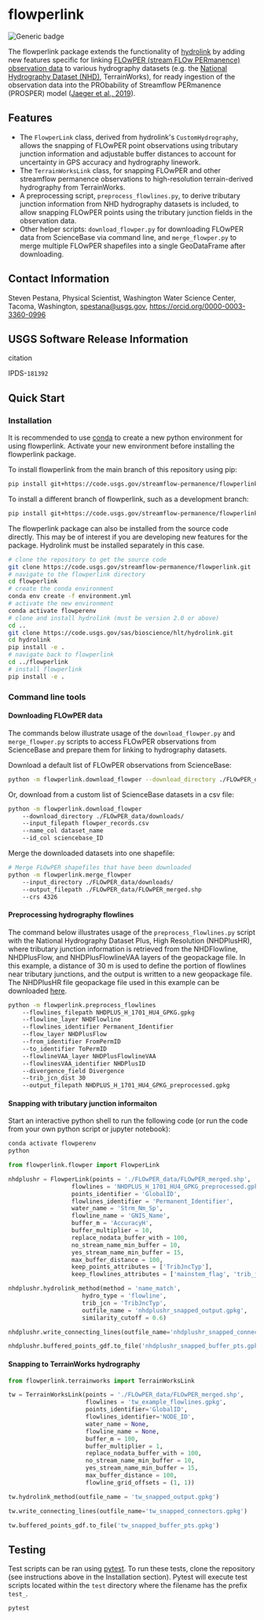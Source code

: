 # flowperlink

![Generic badge](https://img.shields.io/badge/Version-1.0.0-<COLOR>.svg)

The flowperlink package extends the functionality of [hydrolink](https://code.usgs.gov/sas/bioscience/hlt/hydrolink) by adding new features specific for linking [FLOwPER (stream FLOw PERmanence) observation data](https://www.usgs.gov/national-hydrography/national-hydrography-dataset) to various hydrography datasets (e.g. the [National Hydrography Dataset (NHD)](https://www.usgs.gov/national-hydrography/national-hydrography-dataset), TerrainWorks), for ready ingestion of the observation data into the PRObability of Streamflow PERmanence (PROSPER) model ([Jaeger et al., 2019](https://doi.org/10.1016/j.hydroa.2018.100005)).

## Features

* The `FlowperLink` class, derived from hydrolink's `CustomHydrography`, allows the snapping of FLOwPER point observations using tributary junction information and adjustable buffer distances to account for uncertainty in GPS accuracy and hydrography linework.
* The `TerrainWorksLink` class, for snapping FLOwPER and other streamflow permanence observations to high-resolution terrain-derived hydrography from TerrainWorks.
* A preprocessing script, `preprocess_flowlines.py`, to derive tributary junction information from NHD hydrography datasets is included, to allow snapping FLOwPER points using the tributary junction fields in the observation data.
* Other helper scripts: `download_flowper.py` for downloading FLOwPER data from ScienceBase via command line, and `merge_flowper.py` to merge multiple FLOwPER shapefiles into a single GeoDataFrame after downloading.

## Contact Information

Steven Pestana, Physical Scientist, Washington Water Science Center, Tacoma, Washington, [spestana@usgs.gov](mailto:spestana@usgs.gov), https://orcid.org/0000-0003-3360-0996

## USGS Software Release Information

citation

IPDS-`181392`

## Quick Start

### Installation

It is recommended to use [conda](https://docs.conda.io/projects/conda/en/latest/user-guide/tasks/manage-environments.html#creating-an-environment-from-an-environment-yml-file) to create a new python environment for using flowperlink. Activate your new environment before installing the flowperlink package.

To install flowperlink from the main branch of this repository using pip:

```bash
pip install git+https://code.usgs.gov/streamflow-permanence/flowperlink.git
```

To install a different branch of flowperlink, such as a development branch:

```bash
pip install git+https://code.usgs.gov/streamflow-permanence/flowperlink.git@branch_name
```

The flowperlink package can also be installed from the source code directly. This may be of interest if you are developing new features for the package. Hydrolink must be installed separately in this case.

```bash
# clone the repository to get the source code
git clone https://code.usgs.gov/streamflow-permanence/flowperlink.git
# navigate to the flowperlink directory
cd flowperlink
# create the conda environment
conda env create -f environment.yml
# activate the new environment
conda activate flowperenv
# clone and install hydrolink (must be version 2.0 or above)
cd ..
git clone https://code.usgs.gov/sas/bioscience/hlt/hydrolink.git
cd hydrolink
pip install -e .
# navigate back to flowperlink
cd ../flowperlink
# install flowperlink
pip install -e .
```
### Command line tools

#### Downloading FLOwPER data

The commands below illustrate usage of the `download_flowper.py` and `merge_flowper.py` scripts to access FLOwPER observations from ScienceBase and prepare them for linking to hydrography datasets.

Download a default list of FLOwPER observations from ScienceBase:

```bash
python -m flowperlink.download_flowper --download_directory ./FLOwPER_data/downloads/
```

Or, download from a custom list of ScienceBase datasets in a csv file:

```bash
python -m flowperlink.download_flowper
    --download_directory ./FLOwPER_data/downloads/ 
    --input_filepath flowper_records.csv 
    --name_col dataset_name 
    --id_col sciencebase_ID
```

Merge the downloaded datasets into one shapefile:

```bash
# Merge FLOwPER shapefiles that have been downloaded
python -m flowperlink.merge_flowper
    --input_directory ./FLOwPER_data/downloads/ 
    --output_filepath ./FLOwPER_data/FLOwPER_merged.shp 
    --crs 4326
```


#### Preprocessing hydrography flowlines

The command below illustrates usage of the `preprocess_flowlines.py` script with the National Hydrography Dataset Plus, High Resolution (NHDPlusHR), where tributary junction information is retrieved from the NHDFlowline, NHDPlusFlow, and NHDPlusFlowlineVAA layers of the geopackage file. In this example, a distance of 30 m is used to define the portion of flowlines near tributary junctions, and the output is written to a new geopackage file. The NHDPlusHR file geopackage file used in this example can be downloaded [here](https://prd-tnm.s3.amazonaws.com/StagedProducts/Hydrography/NHDPlusHR/VPU/Current/GPKG/NHDPLUS_H_1701_HU4_GPKG.zip).

```bash
python -m flowperlink.preprocess_flowlines
    --flowlines_filepath NHDPLUS_H_1701_HU4_GPKG.gpkg 
    --flowline_layer NHDFlowline 
    --flowlines_identifier Permanent_Identifier 
    --flow_layer NHDPlusFlow 
    --from_identifier FromPermID 
    --to_identifier ToPermID  
    --flowlineVAA_layer NHDPlusFlowlineVAA 
    --flowlinesVAA_identifier NHDPlusID 
    --divergence_field Divergence 
    --trib_jcn_dist 30 
    --output_filepath NHDPLUS_H_1701_HU4_GPKG_preprocessed.gpkg 
```



#### Snapping with tributary junction informaiton

Start an interactive python shell to run the following code (or run the code from your own python script or jupyter notebook):

```bash
conda activate flowperenv
python
```

```python
from flowperlink.flowper import FlowperLink

nhdplushr = FlowperLink(points = './FLOwPER_data/FLOwPER_merged.shp',   
                  flowlines = 'NHDPLUS_H_1701_HU4_GPKG_preprocessed.gpkg', 
                  points_identifier = 'GlobalID',  
                  flowlines_identifier = 'Permanent_Identifier', 
                  water_name = 'Strm_Nm_Sp',  
                  flowline_name = 'GNIS_Name', 
                  buffer_m = 'AccuracyH', 
                  buffer_multiplier = 10, 
                  replace_nodata_buffer_with = 100, 
                  no_stream_name_min_buffer = 10, 
                  yes_stream_name_min_buffer = 15, 
                  max_buffer_distance = 100, 
                  keep_points_attributes = ['TribJncTyp'], 
                  keep_flowlines_attributes = ['mainstem_flag', 'trib_jcn']) 

nhdplushr.hydrolink_method(method = 'name_match', 
                     hydro_type = 'flowline',  
                     trib_jcn = 'TribJncTyp',  
                     outfile_name = 'nhdplushr_snapped_output.gpkg',  
                     similarity_cutoff = 0.6) 

nhdplushr.write_connecting_lines(outfile_name='nhdplushr_snapped_connectors.gpkg') 

nhdplushr.buffered_points_gdf.to_file('nhdplushr_snapped_buffer_pts.gpkg') 
```

#### Snapping to TerrainWorks hydrography

```python
from flowperlink.terrainworks import TerrainWorksLink

tw = TerrainWorksLink(points = './FLOwPER_data/FLOwPER_merged.shp',   
                      flowlines = 'tw_example_flowlines.gpkg',  
                      points_identifier='GlobalID', 
                      flowlines_identifier='NODE_ID',  
                      water_name = None,  
                      flowline_name = None, 
                      buffer_m = 100, 
                      buffer_multiplier = 1, 
                      replace_nodata_buffer_with = 100, 
                      no_stream_name_min_buffer = 10, 
                      yes_stream_name_min_buffer = 15, 
                      max_buffer_distance = 100, 
                      flowline_grid_offsets = (1, 1)) 

tw.hydrolink_method(outfile_name = 'tw_snapped_output.gpkg') 

tw.write_connecting_lines(outfile_name='tw_snapped_connectors.gpkg') 

tw.buffered_points_gdf.to_file('tw_snapped_buffer_pts.gpkg') 
```
## Testing

Test scripts can be ran using [pytest](https://docs.pytest.org/en/stable/). To run these tests, clone the repository (see instructions above in the Installation section). Pytest will execute test scripts located within the `test` directory where the filename has the prefix `test_`.

```bash
pytest
```
